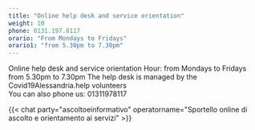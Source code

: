 ```yaml
---
title: "Online help desk and service orientation"
weight: 10
phone: 0131.197.8117
orario: "From Mondays to Fridays"
orario1: "from 5.30pm to 7.30pm"
---
```


Online help desk and service orientation
Hour: from Mondays to Fridays from 5.30pm to 7.30pm
The help desk is managed by the Covid19Alessandria.help volunteers  
You can also phone us: 01311978117

{{< chat party="ascoltoeinformativo" operatorname="Sportello online di ascolto e orientamento ai servizi" >}}
